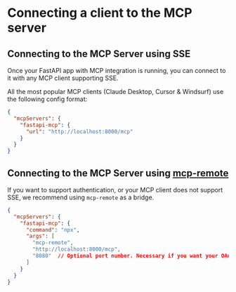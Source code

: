 # Connecting a client to the MCP server

## Connecting to the MCP Server using SSE

Once your FastAPI app with MCP integration is running, you can connect to it with any MCP client supporting SSE.

All the most popular MCP clients (Claude Desktop, Cursor & Windsurf) use the following config format:

```json
{
  "mcpServers": {
    "fastapi-mcp": {
      "url": "http://localhost:8000/mcp"
    }
  }
}
```

## Connecting to the MCP Server using [mcp-remote](https://www.npmjs.com/package/mcp-remote)

If you want to support authentication, or your MCP client does not support SSE, we recommend using `mcp-remote` as a bridge.

```json
{
  "mcpServers": {
    "fastapi-mcp": {
      "command": "npx",
      "args": [
        "mcp-remote",
        "http://localhost:8000/mcp",
        "8080"  // Optional port number. Necessary if you want your OAuth to work and you don't have dynamic client registration.
      ]
    }
  }
}
```
